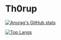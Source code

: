 # Th0rup

[![Anurag's GitHub stats](https://github-readme-stats.vercel.app/api?Th0rup=anuraghazra)](https://github.com/anuraghazra/github-readme-stats)

[![Top Langs](https://github-readme-stats.vercel.app/api/top-langs/?Th0rup=anuraghazra)](https://github.com/anuraghazra/github-readme-stats)
